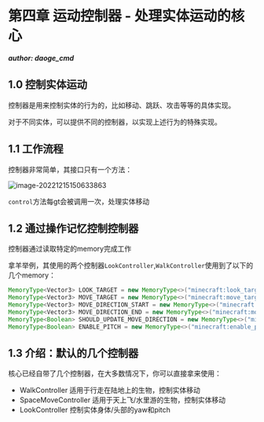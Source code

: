 # 第四章 运动控制器 - 处理实体运动的核心

***author: daoge_cmd***

## 1.0 控制实体运动

控制器是用来控制实体的行为的，比如移动、跳跃、攻击等等的具体实现。

对于不同实体，可以提供不同的控制器，以实现上述行为的特殊实现。

## 1.1 工作流程

控制器非常简单，其接口只有一个方法：

![image-20221215150633863](https://s2.loli.net/2022/12/15/axcKRQHtb4urX9E.png)

```control```方法每gt会被调用一次，处理实体移动

## 1.2 通过操作记忆控制控制器

控制器通过读取特定的memory完成工作

拿羊举例，其使用的两个控制器```LookController```,```WalkController```使用到了以下的几个memory：

```java
MemoryType<Vector3> LOOK_TARGET = new MemoryType<>("minecraft:look_target");
MemoryType<Vector3> MOVE_TARGET = new MemoryType<>("minecraft:move_target");
MemoryType<Vector3> MOVE_DIRECTION_START = new MemoryType<>("minecraft:move_direction_start");
MemoryType<Vector3> MOVE_DIRECTION_END = new MemoryType<>("minecraft:move_direction_end");
MemoryType<Boolean> SHOULD_UPDATE_MOVE_DIRECTION = new MemoryType<>("minecraft:should_update_move_direction", false);
MemoryType<Boolean> ENABLE_PITCH = new MemoryType<>("minecraft:enable_pitch", true);
```

## 1.3 介绍：默认的几个控制器

核心已经自带了几个控制器，在大多数情况下，你可以直接拿来使用：

- WalkController 适用于行走在陆地上的生物，控制实体移动
- SpaceMoveController 适用于天上飞/水里游的生物，控制实体移动
- LookController 控制实体身体/头部的yaw和pitch